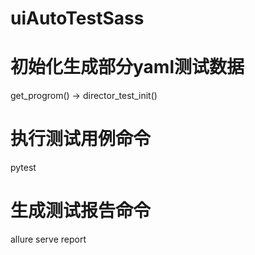 # uiAutoTestSass

# 初始化生成部分yaml测试数据
get_progrom()
  → director_test_init()
# 执行测试用例命令
pytest
# 生成测试报告命令
allure serve report
